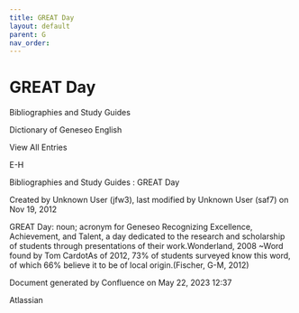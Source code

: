 ```yaml
---
title: GREAT Day
layout: default
parent: G
nav_order:
---
```


# GREAT Day

Bibliographies and Study Guides

Dictionary of Geneseo English

View All Entries

E-H

Bibliographies and Study Guides : GREAT Day

Created by  Unknown User (jfw3), last modified by  Unknown User (saf7) on Nov 19, 2012

GREAT Day: noun; acronym for Geneseo Recognizing Excellence, Achievement, and Talent, a day dedicated to the research and scholarship of students through presentations of their work.Wonderland, 2008 ~Word found by Tom CardotAs of 2012, 73% of students surveyed know this word, of which 66% believe it to be of local origin.(Fischer, G-M, 2012)

Document generated by Confluence on May 22, 2023 12:37

Atlassian
